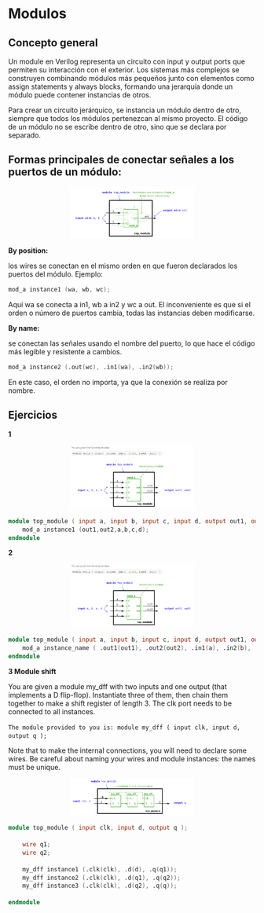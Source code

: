 # Modulos
## Concepto general
Un module en Verilog representa un circuito con input y output ports que permiten su interacción con el exterior. Los sistemas más complejos se construyen combinando módulos más pequeños junto con elementos como assign statements y always blocks, formando una jerarquía donde un módulo puede contener instancias de otros.

Para crear un circuito jerárquico, se instancia un módulo dentro de otro, siempre que todos los módulos pertenezcan al mismo proyecto. El código de un módulo no se escribe dentro de otro, sino que se declara por separado.

## Formas principales de conectar señales a los puertos de un módulo:

<div style="text-align: center;">
  <img src="img/image1.png" alt="" width="50%">
</div>

**By position:** 

los wires se conectan en el mismo orden en que fueron declarados los puertos del módulo.
Ejemplo:

```verilog
mod_a instance1 (wa, wb, wc);
```

Aquí wa se conecta a in1, wb a in2 y wc a out. El inconveniente es que si el orden o número de puertos cambia, todas las instancias deben modificarse.

**By name:** 

se conectan las señales usando el nombre del puerto, lo que hace el código más legible y resistente a cambios.

```verilog
mod_a instance2 (.out(wc), .in1(wa), .in2(wb));
```

En este caso, el orden no importa, ya que la conexión se realiza por nombre.

## Ejercicios

**1**

<div style="text-align: center;">
  <img src="img/image2.png" alt="" width="50%">
</div>

```verilog
module top_module ( input a, input b, input c, input d, output out1, output out2);
    mod_a instance1 (out1,out2,a,b,c,d);
endmodule
```

**2**

<div style="text-align: center;">
  <img src="img/image2.png" alt="" width="50%">
</div>


```verilog
module top_module ( input a, input b, input c, input d, output out1, output out2);
    mod_a instance_name ( .out1(out1), .out2(out2), .in1(a), .in2(b), .in3(c), .in4(d));
endmodule
```

**3 Module shift**

You are given a module my_dff with two inputs and one output (that implements a D flip-flop). Instantiate three of them, then chain them together to make a shift register of length 3. The clk port needs to be connected to all instances.

`The module provided to you is: module my_dff ( input clk, input d, output q );`

Note that to make the internal connections, you will need to declare some wires. Be careful about naming your wires and module instances: the names must be unique.

<div style="text-align: center;">
  <img src="img/image3.png" alt="" width="50%">
</div>

```verilog
module top_module ( input clk, input d, output q );
  
  	wire q1;
    wire q2;
    
    my_dff instance1 (.clk(clk), .d(d), .q(q1));
    my_dff instance2 (.clk(clk), .d(q1), .q(q2));
    my_dff instance3 (.clk(clk), .d(q2), .q(q));

endmodule
```

